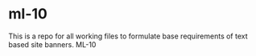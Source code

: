 # ml-10

This is a repo for all working files to formulate base requirements of text based site banners. ML-10
